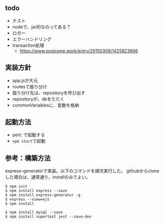 ## todo
- テスト
- nodeで、jar的なのってある？
- ロガー
- エラーハンドリング
- transaction処理
    - https://www.pospome.work/entry/20150308/1425823666


## 実装方針
- app.jsが大元
- routesで振り分け
- 振り分け先は、repositoryを呼び出す
- repositoryが、dbをたたく
- commonVariablesに、変数を格納


## 起動方法
- port: で起動する
- `npm start`で起動

## 参考：構築方法
express-generatorで実装。以下のコマンドを順次実行した。
githubからcloneした場合は、通常通り、installのみでよい。

```
$ npm init
$ npm install express --save
$ npm install express-generator -g
$ express --view=ejs
$ npm install

$ npm install mysql --save
$ npm install supertest jest --save-dev
```
